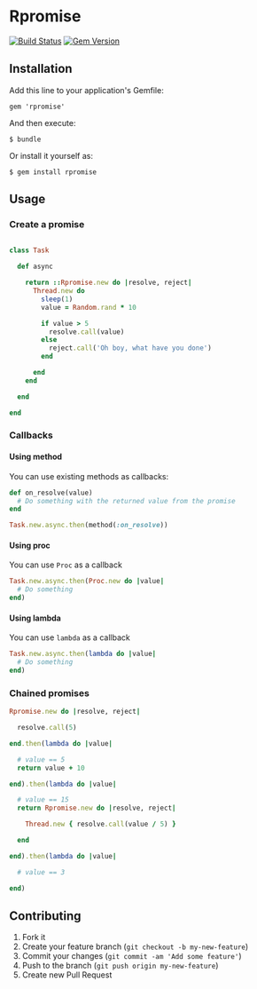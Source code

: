 # Rpromise

[![Build Status](https://travis-ci.org/samuelmolinari/rpromise.svg?branch=master)](https://travis-ci.org/samuelmolinari/rpromise)
[![Gem Version](https://badge.fury.io/rb/rpromise.svg)](http://badge.fury.io/rb/rpromise)

## Installation

Add this line to your application's Gemfile:

    gem 'rpromise'

And then execute:

    $ bundle

Or install it yourself as:

    $ gem install rpromise

## Usage

### Create a promise

```ruby

class Task

  def async

    return ::Rpromise.new do |resolve, reject|
      Thread.new do
        sleep(1)
        value = Random.rand * 10

        if value > 5
          resolve.call(value)
        else
          reject.call('Oh boy, what have you done')
        end

      end
    end

  end

end

```

### Callbacks

#### Using method

You can use existing methods as callbacks:

```ruby
def on_resolve(value)
  # Do something with the returned value from the promise
end

Task.new.async.then(method(:on_resolve))
```

#### Using proc

You can use ``Proc`` as a callback

```ruby
Task.new.async.then(Proc.new do |value|
  # Do something
end)
```

#### Using lambda

You can use ``lambda`` as a callback

```ruby
Task.new.async.then(lambda do |value|
  # Do something
end)
```

### Chained promises

```ruby
Rpromise.new do |resolve, reject|

  resolve.call(5)

end.then(lambda do |value|

  # value == 5
  return value + 10

end).then(lambda do |value|

  # value == 15
  return Rpromise.new do |resolve, reject|

    Thread.new { resolve.call(value / 5) }

  end

end).then(lambda do |value|

  # value == 3

end)
```

## Contributing

1. Fork it
2. Create your feature branch (`git checkout -b my-new-feature`)
3. Commit your changes (`git commit -am 'Add some feature'`)
4. Push to the branch (`git push origin my-new-feature`)
5. Create new Pull Request
